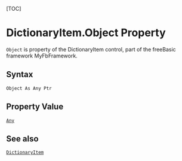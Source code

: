 [TOC]
# DictionaryItem.Object Property

`Object` is property of the DictionaryItem control, part of the freeBasic framework MyFbFramework.
## Syntax
```freeBasic
Object As Any Ptr
```
## Property Value
[`Any`]("https://www.freebasic.net/wiki/KeyPgAny")
## See also
[`DictionaryItem`](DictionaryItem.md)
